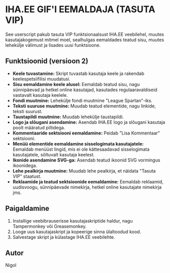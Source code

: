 # IHA.EE GIF'I EEMALDAJA (TASUTA VIP)

See userscript pakub tasuta VIP funktsionaalsust IHA.EE veebilehel, muutes kasutajakogemust mitmel moel, sealhulgas eemaldades teatud sisu, muutes lehekülje välimust ja lisades uusi funktsioone.

## Funktsioonid (versioon 2)

- **Keele tuvastamine:** Skript tuvastab kasutaja keele ja rakendab keelespetsiifilisi muudatusi.
- **Sisu eemaldamine keele alusel:** Eemaldab teatud sisu, nagu sünnipäevad ja hetkel online kasutajad, kasutades regulaaravaldiseid vastavalt kasutaja keelele.
- **Fondi muutmine:** Lehekülje fondi muutmine "League Spartan"-iks.
- **Teksti suuruse muutmine:** Muudab teatud elementide, nagu linkide, teksti suurust.
- **Taustapildi muutmine:** Muudab lehekülje taustapildi.
- **Logo ja slõugani asendamine:** Asendab IHA.EE logo ja slõugani kasutaja poolt määratud piltidega.
- **Kommentaaride sektsiooni eemaldamine:** Peidab "Lisa Kommentaar" sektsiooni.
- **Menüü elementide eemaldamine sisselogimata kasutajatele:** Eemaldab menüüst lingid, mis ei ole kättesaadavad sisselogimata kasutajatele, sõltuvalt kasutaja keelest.
- **Ikonide asendamine SVG-ga:** Asendab teatud ikoonid SVG vormingus ikoonidega.
- **Lehe pealkirja muutmine:** Muudab lehe pealkirja, et näidata "Tasuta VIP" staatust.
- **Reklaamide ja teatud sektsioonide eemaldamine:** Eemaldab reklaamid, uudisvoogu, sünnipäevade nimekirja, hetkel online kasutajate nimekirja jms.

## Paigaldamine

1. Installige veebibrauserisse kasutajaskriptide haldur, nagu Tampermonkey või Greasemonkey.
2. Looge uus kasutajaskript ja kopeerige sinna ülaltoodud kood.
3. Salvestage skript ja külastage IHA.EE veebilehte.

## Autor
Nigol
